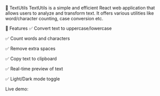📘 TextUtils
TextUtils is a simple and efficient React web application that allows users to analyze and transform text. It offers various utilities like word/character counting, case conversion etc.

🚀 Features
✅ Convert text to uppercase/lowercase

✅ Count words and characters

✅ Remove extra spaces

✅ Copy text to clipboard

✅ Real-time preview of text

✅ Light/Dark mode toggle


Live demo: 
